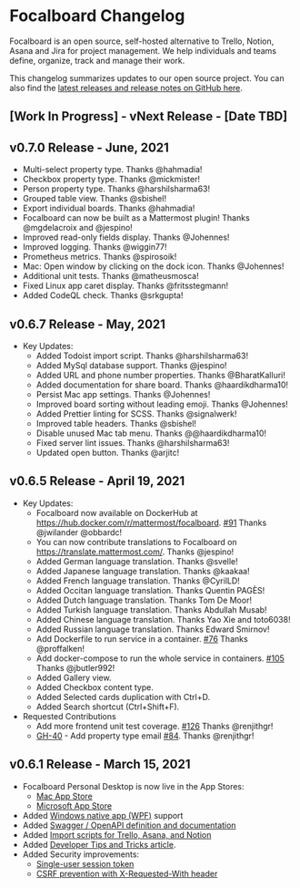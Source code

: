 # Focalboard Changelog

Focalboard is an open source, self-hosted alternative to Trello, Notion, Asana and Jira for project management. We help individuals and teams define, organize, track and manage their work.

This changelog summarizes updates to our open source project. You can also find the [latest releases and release notes on GitHub here](https://github.com/mattermost/focalboard/releases).

## [Work In Progress] - vNext Release - [Date TBD]

## v0.7.0 Release - June, 2021
* Multi-select property type. Thanks @hahmadia!
* Checkbox property type. Thanks @mickmister!
* Person property type. Thanks @harshilsharma63!
* Grouped table view. Thanks @sbishel!
* Export individual boards. Thanks @hahmadia!
* Focalboard can now be built as a Mattermost plugin! Thanks @mgdelacroix and @jespino!
* Improved read-only fields display. Thanks @Johennes!
* Improved logging. Thanks @wiggin77!
* Prometheus metrics. Thanks @spirosoik!
* Mac: Open window by clicking on the dock icon. Thanks @Johennes!
* Additional unit tests. Thanks @matheusmosca!
* Fixed Linux app caret display. Thanks @fritsstegmann!
* Added CodeQL check. Thanks @srkgupta!

## v0.6.7 Release - May, 2021

* Key Updates:
    * Added Todoist import script. Thanks @harshilsharma63!
    * Added MySql database support. Thanks @jespino!
    * Added URL and phone number properties. Thanks @BharatKalluri!
    * Added documentation for share board. Thanks @haardikdharma10!
    * Persist Mac app settings. Thanks @Johennes!
    * Improved board sorting without leading emoji. Thanks @Johennes!
    * Added Prettier linting for SCSS. Thanks @signalwerk!
    * Improved table headers. Thanks @sbishel!
    * Disable unused Mac tab menu. Thanks @@haardikdharma10!
    * Fixed server lint issues. Thanks @harshilsharma63!
    * Updated open button. Thanks @arjitc!

## v0.6.5 Release - April 19, 2021

* Key Updates:
  * Focalboard now available on DockerHub at https://hub.docker.com/r/mattermost/focalboard. [#91](https://github.com/mattermost/focalboard/issues/91) Thanks @jwilander @obbardc!
  * You can now contribute translations to Focalboard on https://translate.mattermost.com/. Thanks @jespino!
  * Added German language translation. Thanks @svelle!
  * Added Japanese language translation. Thanks @kaakaa!
  * Added French language translation. Thanks @CyrilLD!
  * Added Occitan language translation. Thanks Quentin PAGÈS!
  * Added Dutch language translation. Thanks Tom De Moor!
  * Added Turkish language translation. Thanks Abdullah Musab!
  * Added Chinese language translation. Thanks Yao Xie and toto6038!
  * Added Russian language translation. Thanks Edward Smirnov!
  * Add Dockerfile to run service in a container. [#76](https://github.com/mattermost/focalboard/pull/76) Thanks @proffalken!
  * Add docker-compose to run the whole service in containers. [#105](https://github.com/mattermost/focalboard/pull/105) Thanks @jbutler992!
  * Added Gallery view.
  * Added Checkbox content type.
  * Added Selected cards duplication with Ctrl+D.
  * Added Search shortcut (Ctrl+Shift+F).
* Requested Contributions
  * Add more frontend unit test coverage. [#126](https://github.com/mattermost/focalboard/pull/126) Thanks @renjithgr!
  * [GH-40](https://github.com/mattermost/focalboard/issues/40) - Add property type email [#84](https://github.com/mattermost/focalboard/pull/84). Thanks @renjithgr!

## v0.6.1 Release - March 15, 2021

* Focalboard Personal Desktop is now live in the App Stores:
    * [Mac App Store](https://apps.apple.com/app/apple-store/id1556908618?pt=2114704&ct=changelog&mt=8)
    * [Microsoft App Store](https://www.microsoft.com/store/apps/9NLN2T0SX9VF?cid=changelog)
* Added [Windows native app (WPF)](https://github.com/mattermost/focalboard/tree/main/win-wpf) support
* Added [Swagger / OpenAPI definition and documentation](https://htmlpreview.github.io/?https://github.com/mattermost/focalboard/blob/main/server/swagger/docs/html/index.html)
* Added [Import scripts for Trello, Asana, and Notion](https://github.com/mattermost/focalboard/tree/main/import)
* Added [Developer Tips and Tricks article](https://www.focalboard.com/contribute/getting-started/dev-tips/).
* Added Security improvements:
	* [Single-user session token](https://github.com/mattermost/focalboard/commit/0fe96ad7ed3b0c3a68c9a5889b34b764782f9266)
	* [CSRF prevention with X-Requested-With header](https://github.com/mattermost/focalboard/commit/43c656c9a440e12f87b61d66654ed3d9873b1620)

